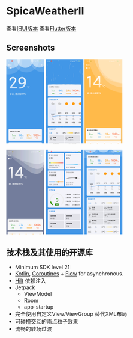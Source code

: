 # SpicaWeatherⅡ

查看[旧UI版本](https://github.com/yangSpica27/SpicaWeather)
查看[Flutter版本](https://github.com/yangSpica27/spica_weather_flutter.git)

## Screenshots

<p>
<img src="/pic/1.jpg" width="20%"/>
<img src="/pic/2.jpeg" width="20%"/>
<img src="/pic/3.png" width="20%"/>

</p>

<p>
<img src="/pic/4.png" width="20%"/>
<img src="/pic/5.png" width="20%"/>
<img src="/pic/6.jpg" width="20%"/>
</p>

## 技术栈及其使用的开源库

- Minimum SDK level 21
- [Kotlin](https://kotlinlang.org/), [Coroutines](https://github.com/Kotlin/kotlinx.coroutines) + [Flow](https://kotlin.github.io/kotlinx.coroutines/kotlinx-coroutines-core/kotlinx.coroutines.flow/)
  for asynchronous.
- [Hilt](https://dagger.dev/hilt/) 依赖注入
- Jetpack
    - ViewModel
    - Room
    - app-startup
- 完全使用自定义View/ViewGroup 替代XML布局
- 可碰撞交互的雨点粒子效果
- 流畅的转场过渡
